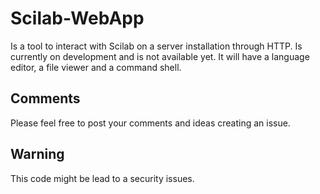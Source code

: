 # Scilab-WebApp

Is a tool to interact with Scilab on a server installation through HTTP. Is currently on development and
is not available yet. It will have a language editor, a file viewer and a command shell.

## Comments
Please feel free to post your comments and ideas creating an issue.

## Warning
This code might be lead to a security issues.

